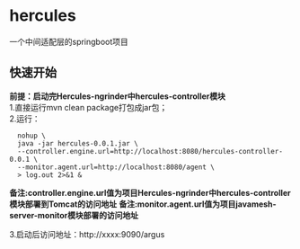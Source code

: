# hercules
一个中间适配层的springboot项目
## 快速开始
  **前提：启动完Hercules-ngrinder中hercules-controller模块**  
  1.直接运行mvn clean package打包成jar包；  
  2.运行：
```
  nohup \
  java -jar hercules-0.0.1.jar \
  --controller.engine.url=http://localhost:8080/hercules-controller-0.0.1 \
  --monitor.agent.url=http://localhost:8080/agent \
  > log.out 2>&1 &  
```
  **备注:controller.engine.url值为项目Hercules-ngrinder中hercules-controller模块部署到Tomcat的访问地址**
  **备注:monitor.agent.url值为项目javamesh-server-monitor模块部署的访问地址**

  3.启动后访问地址：http://xxxx:9090/argus

